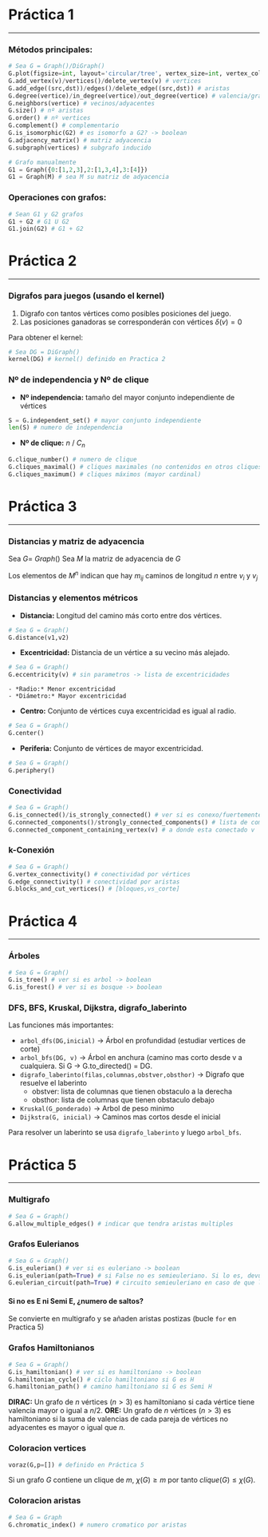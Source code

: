 # Práctica 1
<hr>

### Métodos principales: 
```python
# Sea G = Graph()/DiGraph()
G.plot(figsize=int, layout='circular/tree', vertex_size=int, vertex_colors=dict, edge_colors=dict)
G.add_vertex(v)/vertices()/delete_vertex(v) # vertices
G.add_edge((src,dst))/edges()/delete_edge((src,dst)) # aristas
G.degree(vertice)/in_degree(vertice)/out_degree(vertice) # valencia/grado
G.neighbors(vertice) # vecinos/adyacentes
G.size() # nº aristas
G.order() # nº vertices
G.complement() # complementario
G.is_isomorphic(G2) # es isomorfo a G2? -> boolean
G.adjacency_matrix() # matriz adyacencia
G.subgraph(vertices) # subgrafo inducido

# Grafo manualmente
G1 = Graph({0:[1,2,3],2:[1,3,4],3:[4]})
G1 = Graph(M) # sea M su matriz de adyacencia
```

### Operaciones con grafos: 
```python
# Sean G1 y G2 grafos
G1 + G2 # G1 U G2
G1.join(G2) # G1 + G2
```

# Práctica 2
<hr>

### Digrafos para juegos (usando el kernel)
1. Digrafo con tantos vértices como posibles posiciones del juego.
2. Las posiciones ganadoras se corresponderán con vértices $\delta({v})=0$

Para obtener el kernel:
```python
# Sea DG = DiGraph()
kernel(DG) # kernel() definido en Practica 2
```

### Nº de independencia y Nº de clique
- **Nº independencia:** tamaño del mayor conjunto independiente de vértices
```python
S = G.independent_set() # mayor conjunto independiente
len(S) # numero de independencia
```
- **Nº de clique:** $n~/~C_n$
```python
G.clique_number() # numero de clique
G.cliques_maximal() # cliques maximales (no contenidos en otros cliques)
G.cliques_maximum() # cliques máximos (mayor cardinal)
```

# Práctica 3
<hr>

### Distancias y matriz de adyacencia
Sea $G=~Graph()$
Sea $M$ la matriz de adyacencia de $G$

Los elementos de $M^n$ indican que hay $m_{ij}$ caminos de longitud $n$ entre $v_i$ y $v_j$
### Distancias y elementos métricos
- **Distancia:** Longitud del camino más corto entre dos vértices.
```python
# Sea G = Graph()
G.distance(v1,v2)
```
- **Excentricidad:** Distancia de un vértice a su vecino más alejado.
```python
# Sea G = Graph()
G.eccentricity(v) # sin parametros -> lista de excentricidades
```
    - *Radio:* Menor excentricidad
    - *Diámetro:* Mayor excentricidad
- **Centro:** Conjunto de vértices cuya excentricidad es igual al radio.
```python
# Sea G = Graph()
G.center()
```
- **Periferia:** Conjunto de vértices de mayor excentricidad.
```python
# Sea G = Graph()
G.periphery()
```

### Conectividad
```python
# Sea G = Graph()
G.is_connected()/is_strongly_connected() # ver si es conexo/fuertemente conexo
G.connected_components()/strongly_connected_components() # lista de componentes conexas / fuertemente conexas
G.connected_component_containing_vertex(v) # a donde esta conectado v
```

### k-Conexión
```python
# Sea G = Graph()
G.vertex_connectivity() # conectividad por vértices
G.edge_connectivity() # conectividad por aristas
G.blocks_and_cut_vertices() # [bloques,vs_corte]
```

# Práctica 4
<hr>

### Árboles
```python
# Sea G = Graph()
G.is_tree() # ver si es arbol -> boolean
G.is_forest() # ver si es bosque -> boolean
```

### DFS, BFS, Kruskal, Dijkstra, digrafo_laberinto
Las funciones más importantes:
- `arbol_dfs(DG,inicial)` -> Árbol en profundidad (estudiar vertices de corte)
- `arbol_bfs(DG, v)` -> Árbol en anchura (camino mas corto desde v a cualquiera. Si G -> G.to_directed() = DG. 
- `digrafo_laberinto(filas,columnas,obstver,obsthor)` -> Digrafo que resuelve el laberinto
    - obstver: lista de columnas que tienen obstaculo a la derecha
    - obsthor: lista de columnas que tienen obstaculo debajo
- `Kruskal(G_ponderado)` -> Arbol de peso minimo
- `Dijkstra(G, inicial)` -> Caminos mas cortos desde el inicial
    
Para resolver un laberinto se usa `digrafo_laberinto` y luego `arbol_bfs`.

# Práctica 5
<hr>

### Multigrafo
```python
# Sea G = Graph()
G.allow_multiple_edges() # indicar que tendra aristas multiples
```

### Grafos Eulerianos
```python
# Sea G = Graph()
G.is_eulerian() # ver si es euleriano -> boolean
G.is_eulerian(path=True) # si False no es semieuleriano. Si lo es, devuelve v_i y v_f del recorrido.
G.eulerian_circuit(path=True) # circuito semieuleriano en caso de que lo sea
```
#### Si no es E ni Semi E, ¿numero de saltos?
Se convierte en multigrafo y se añaden aristas postizas (bucle `for` en Practica 5)

### Grafos Hamiltonianos
```python
# Sea G = Graph()
G.is_hamiltonian() # ver si es hamiltoniano -> boolean
G.hamiltonian_cycle() # ciclo hamiltoniano si G es H
G.hamiltonian_path() # camino hamiltoniano si G es Semi H
```

**DIRAC:** Un grafo de $n$ vértices ($n>3$) es hamiltoniano si cada vértice tiene valencia mayor o igual a $n/2$.
**ORE:** Un grafo de $n$ vértices ($n>3$) es hamiltoniano si la suma de valencias de cada pareja de vértices no adyacentes es mayor o igual que $n$.
### Coloracion vertices
```python
voraz(G,p=[]) # definido en Práctica 5
```
Si un grafo $G$ contiene un clique de $m$, $\chi(G)\geq m$ por tanto $clique(G)\leq\chi(G)$.

### Coloracion aristas
```python
# Sea G = Graph
G.chromatic_index() # numero cromatico por aristas
```
